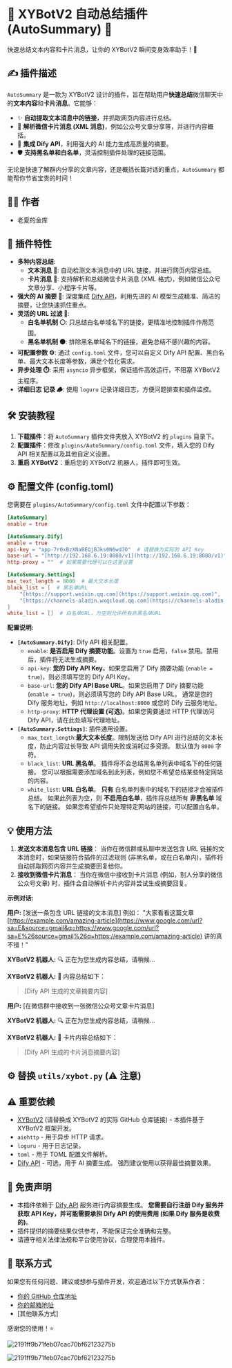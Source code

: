 # 🎉 XYBotV2 自动总结插件 (AutoSummary) 🎉


快速总结文本内容和卡片消息，让你的 XYBotV2 瞬间变身效率助手！🚀

## ✍️ 插件描述

`AutoSummary` 是一款为 XYBotV2 设计的插件，旨在帮助用户**快速总结**微信聊天中的**文本内容**和**卡片消息**。它能够：

* ✨ **自动提取文本消息中的链接**，并抓取网页内容进行总结。
* 📰 **解析微信卡片消息 (XML 消息)**，例如公众号文章分享等，并进行内容概括。
* 🤖 **集成 Dify API**，利用强大的 AI 能力生成高质量的摘要。
* 🛡️ **支持黑名单和白名单**，灵活控制插件处理的链接范围。

无论是快速了解群内分享的文章内容，还是概括长篇对话的重点，`AutoSummary` 都能帮你节省宝贵的时间！

## 👨‍💻 作者

* 老夏的金库

## 🌟 插件特性

* **多种内容总结**:
    * **文本消息 📝**: 自动检测文本消息中的 URL 链接，并进行网页内容总结。
    * **卡片消息 📰**:  支持解析和总结微信卡片消息 (XML 格式)，例如微信公众号文章分享、小程序卡片等。
* **强大的 AI 摘要 🧠**:  深度集成 [Dify API](https://dify.ai/)，利用先进的 AI 模型生成精准、简洁的摘要，让您快速抓住重点。
* **灵活的 URL 过滤 🔗**:
    * **白名单机制 ⚪**:  只总结白名单域名下的链接，更精准地控制插件作用范围。
    * **黑名单机制 ⚫**:  排除黑名单域名下的链接，避免总结不感兴趣的内容。
* **可配置参数 ⚙️**:  通过 `config.toml` 文件，您可以自定义 Dify API 配置、黑白名单、最大文本长度等参数，满足个性化需求。
* **异步处理 ⏱️**:  采用 `asyncio` 异步框架，保证插件高效运行，不阻塞 XYBotV2 主程序。
* **详细日志 记录 🪵**:  使用 `loguru` 记录详细日志，方便问题排查和插件监控。

## 🛠️ 安装教程

1. **下载插件**：将 `AutoSummary` 插件文件夹放入 XYBotV2 的 `plugins` 目录下。
2. **配置插件**：修改 `plugins/AutoSummary/config.toml` 文件，填入您的 Dify API 相关配置以及其他自定义设置。
3. **重启 XYBotV2**：重启您的 XYBotV2 机器人，插件即可生效。

## ⚙️ 配置文件 (config.toml)

您需要在 `plugins/AutoSummary/config.toml` 文件中配置以下参数：

```toml
[AutoSummary]
enable = true

[AutoSummary.Dify]
enable = true
api-key = "app-7r0xBzXNaBEQjBJks0N6wdJO"  # 请替换为实际的 API Key
base-url = "[http://192.168.6.19:8080/v1](http://192.168.6.19:8080/v1)"  # 请替换为实际的 API URL
http-proxy = ""  # 如果需要代理可以在这里设置

[AutoSummary.Settings]
max_text_length = 8000  # 最大文本长度
black_list = [  # 黑名单URL
    "[https://support.weixin.qq.com](https://support.weixin.qq.com)",
    "[https://channels-aladin.wxqcloud.qq.com](https://channels-aladin.wxqcloud.qq.com)"
]
white_list = []  # 白名单URL，为空则允许所有非黑名单URL
```

**配置说明:**

* ​**`[AutoSummary.Dify]`**​:  Dify API 相关配置。
  * `enable`:  ​**是否启用 Dify 摘要功能**​。设置为 `true` 启用，`false` 禁用。禁用后，插件将无法生成摘要。
  * `api-key`:  ​**您的 Dify API Key**​。如果您启用了 Dify 摘要功能 (`enable = true`)，则必须填写您的 Dify API Key。
  * `base-url`:  ​**您的 Dify API Base URL**​。如果您启用了 Dify 摘要功能 (`enable = true`)，则必须填写您的 Dify API Base URL。 通常是您的 Dify 服务地址，例如 `http://localhost:8000` 或您的 Dify 云服务地址。
  * `http-proxy`:  ​**HTTP 代理设置 (可选)**​。如果您需要通过 HTTP 代理访问 Dify API，请在此处填写代理地址。
* ​**`[AutoSummary.Settings]`**​: 插件通用设置。
  * `max_text_length`:  ​**最大文本长度**​。限制发送给 Dify API 进行总结的文本长度，防止内容过长导致 API 调用失败或消耗过多资源。 默认值为 `8000` 字符。
  * `black_list`:  ​**URL 黑名单**​。  插件将不会总结黑名单列表中域名下的任何链接。  您可以根据需要添加域名到此列表，例如您不希望总结某些特定网站的内容。
  * `white_list`:  ​**URL 白名单**​。  **只有** 白名单列表中的域名下的链接才会被插件总结。  如果此列表为空，则 ​**不启用白名单**​，插件将总结所有 **非黑名单** 域名下的链接。  如果您希望插件只处理特定网站的链接，可以配置白名单。

## 💡 使用方法

1. ​**发送文本消息包含 URL 链接**​： 当你在微信群或私聊中发送包含 URL 链接的文本消息时，如果链接符合插件的过滤规则 (非黑名单，或在白名单内)，插件将自动抓取网页内容并生成摘要回复给你。
2. ​**接收到微信卡片消息**​： 当你在微信中接收到卡片消息 (例如，别人分享的微信公众号文章) 时，插件会自动解析卡片内容并尝试生成摘要回复。

**示例对话:**

**用户:**  [发送一条包含 URL 链接的文本消息]  例如：  "大家看看这篇文章 [https://example.com/amazing-article](https://www.google.com/url?sa=E&source=gmail&q=https://www.google.com/url?sa=E%26source=gmail%26q=https://example.com/amazing-article)  讲的真不错！"

**XYBotV2 机器人:**  🔍 正在为您生成内容总结，请稍候...

**XYBotV2 机器人:**  🎯 内容总结如下：

> [Dify API 生成的文章摘要内容]

**用户:**  [在微信群中接收到一张微信公众号文章卡片消息]

**XYBotV2 机器人:**  🔍 正在为您生成内容总结，请稍候...

**XYBotV2 机器人:**  🎯 卡片内容总结如下：

> [Dify API 生成的卡片消息摘要内容]

## ⚙️ 替换 `utils/xybot.py` (⚠️ 注意)


## ⚠️  重要依赖

* [XYBotV2](https://www.google.com/url?sa=E&source=gmail&q=https://github.com/your-xybotv2-repo-link) (请替换成 XYBotV2 的实际 GitHub 仓库链接) -  本插件基于 XYBotV2 框架开发。
* `aiohttp` -  用于异步 HTTP 请求。
* `loguru` -  用于日志记录。
* `toml`  -  用于 TOML 配置文件解析。
* [Dify API](https://www.google.com/url?sa=E&source=gmail&q=https://dify.ai/) -  可选，用于 AI 摘要生成。 强烈建议使用以获得最佳摘要效果。

## 📜  免责声明

* 本插件依赖于 [Dify API](https://www.google.com/url?sa=E&source=gmail&q=https://dify.ai/)  服务进行内容摘要生成。  ​**您需要自行注册 Dify 服务并获取 API Key，并可能需要承担 Dify API 的使用费用 (如果 Dify 服务是收费的)**​。
* 插件提供的摘要结果仅供参考，不能保证完全准确和完整。
* 请遵守相关法律法规和平台使用协议，合理使用本插件。

## 🤝 联系方式

如果您有任何问题、建议或想参与插件开发，欢迎通过以下方式联系作者：

* [你的 GitHub 仓库地址](https://www.google.com/url?sa=E&source=gmail&q=%E4%BD%A0%E7%9A%84GitHub%E4%BB%93%E5%BA%93%E5%9C%B0%E5%9D%80)
* [你的邮箱地址](https://www.google.com/url?sa=E&source=gmail&q=%E4%BD%A0%E7%9A%84%E9%82%AE%E7%AE%B1%E5%9C%B0%E5%9D%80)
* [其他联系方式]

感谢您的使用！⭐

![2191ff9b71feb07cac70bf62123275b](https://github.com/user-attachments/assets/1e1b3e0f-fab8-4cc6-9011-3b0e8bf10737)

![2191ff9b71feb07cac70bf62123275b](https://github.com/user-attachments/assets/7d673675-c804-4feb-bbef-ccba6a728e16)

